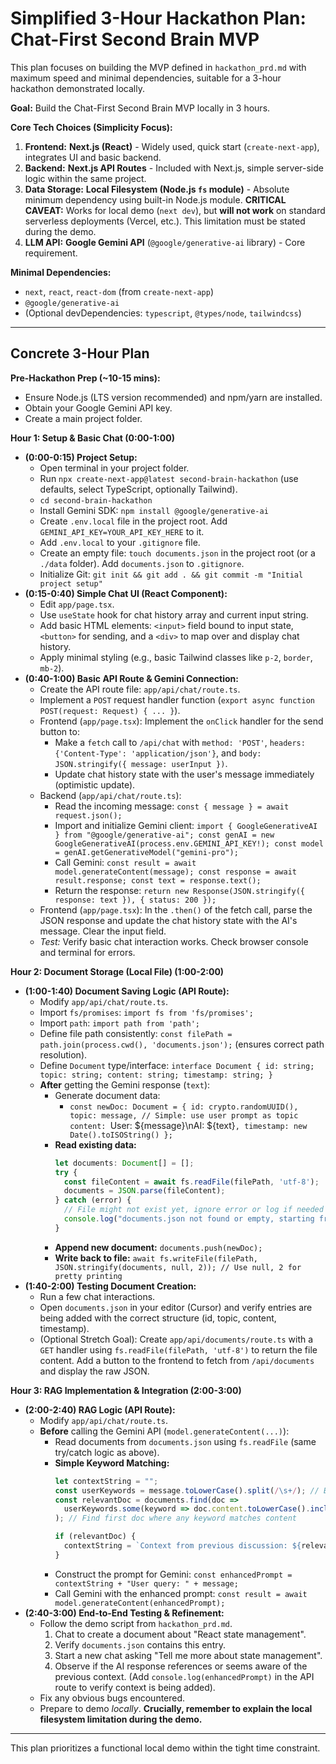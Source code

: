 # Simplified 3-Hour Hackathon Plan: Chat-First Second Brain MVP

This plan focuses on building the MVP defined in `hackathon_prd.md` with maximum speed and minimal dependencies, suitable for a 3-hour hackathon demonstrated locally.

**Goal:** Build the Chat-First Second Brain MVP locally in 3 hours.

**Core Tech Choices (Simplicity Focus):**

1.  **Frontend:** **Next.js (React)** - Widely used, quick start (`create-next-app`), integrates UI and basic backend.
2.  **Backend:** **Next.js API Routes** - Included with Next.js, simple server-side logic within the same project.
3.  **Data Storage:** **Local Filesystem (Node.js `fs` module)** - Absolute minimum dependency using built-in Node.js module. **CRITICAL CAVEAT:** Works for local demo (`next dev`), but **will not work** on standard serverless deployments (Vercel, etc.). This limitation must be stated during the demo.
4.  **LLM API:** **Google Gemini API** (`@google/generative-ai` library) - Core requirement.

**Minimal Dependencies:**

*   `next`, `react`, `react-dom` (from `create-next-app`)
*   `@google/generative-ai`
*   (Optional devDependencies: `typescript`, `@types/node`, `tailwindcss`)

---

## Concrete 3-Hour Plan

**Pre-Hackathon Prep (~10-15 mins):**

*   Ensure Node.js (LTS version recommended) and npm/yarn are installed.
*   Obtain your Google Gemini API key.
*   Create a main project folder.

**Hour 1: Setup & Basic Chat (0:00-1:00)**

*   **(0:00-0:15) Project Setup:**
    *   Open terminal in your project folder.
    *   Run `npx create-next-app@latest second-brain-hackathon` (use defaults, select TypeScript, optionally Tailwind).
    *   `cd second-brain-hackathon`
    *   Install Gemini SDK: `npm install @google/generative-ai`
    *   Create `.env.local` file in the project root. Add `GEMINI_API_KEY=YOUR_API_KEY_HERE` to it.
    *   Add `.env.local` to your `.gitignore` file.
    *   Create an empty file: `touch documents.json` in the project root (or a `./data` folder). Add `documents.json` to `.gitignore`.
    *   Initialize Git: `git init && git add . && git commit -m "Initial project setup"`
*   **(0:15-0:40) Simple Chat UI (React Component):**
    *   Edit `app/page.tsx`.
    *   Use `useState` hook for chat history array and current input string.
    *   Add basic HTML elements: `<input>` field bound to input state, `<button>` for sending, and a `<div>` to map over and display chat history.
    *   Apply minimal styling (e.g., basic Tailwind classes like `p-2`, `border`, `mb-2`).
*   **(0:40-1:00) Basic API Route & Gemini Connection:**
    *   Create the API route file: `app/api/chat/route.ts`.
    *   Implement a `POST` request handler function (`export async function POST(request: Request) { ... }`).
    *   Frontend (`app/page.tsx`): Implement the `onClick` handler for the send button to:
        *   Make a `fetch` call to `/api/chat` with `method: 'POST'`, `headers: {'Content-Type': 'application/json'}`, and `body: JSON.stringify({ message: userInput })`.
        *   Update chat history state with the user's message immediately (optimistic update).
    *   Backend (`app/api/chat/route.ts`):
        *   Read the incoming message: `const { message } = await request.json();`
        *   Import and initialize Gemini client: `import { GoogleGenerativeAI } from "@google/generative-ai"; const genAI = new GoogleGenerativeAI(process.env.GEMINI_API_KEY!); const model = genAI.getGenerativeModel("gemini-pro");`
        *   Call Gemini: `const result = await model.generateContent(message); const response = await result.response; const text = response.text();`
        *   Return the response: `return new Response(JSON.stringify({ response: text }), { status: 200 });`
    *   Frontend (`app/page.tsx`): In the `.then()` of the fetch call, parse the JSON response and update the chat history state with the AI's message. Clear the input field.
    *   *Test:* Verify basic chat interaction works. Check browser console and terminal for errors.

**Hour 2: Document Storage (Local File) (1:00-2:00)**

*   **(1:00-1:40) Document Saving Logic (API Route):**
    *   Modify `app/api/chat/route.ts`.
    *   Import `fs/promises`: `import fs from 'fs/promises';`
    *   Import `path`: `import path from 'path';`
    *   Define file path consistently: `const filePath = path.join(process.cwd(), 'documents.json');` (ensures correct path resolution).
    *   Define `Document` type/interface: `interface Document { id: string; topic: string; content: string; timestamp: string; }`
    *   **After** getting the Gemini response (`text`):
        *   Generate document data:
            *   `const newDoc: Document = { id: crypto.randomUUID(), topic: message, // Simple: use user prompt as topic content: `User: ${message}\\nAI: ${text}`, timestamp: new Date().toISOString() };`
        *   **Read existing data:**
            ```typescript
            let documents: Document[] = [];
            try {
              const fileContent = await fs.readFile(filePath, 'utf-8');
              documents = JSON.parse(fileContent);
            } catch (error) {
              // File might not exist yet, ignore error or log if needed
              console.log("documents.json not found or empty, starting fresh.");
            }
            ```
        *   **Append new document:** `documents.push(newDoc);`
        *   **Write back to file:** `await fs.writeFile(filePath, JSON.stringify(documents, null, 2)); // Use null, 2 for pretty printing`
*   **(1:40-2:00) Testing Document Creation:**
    *   Run a few chat interactions.
    *   Open `documents.json` in your editor (Cursor) and verify entries are being added with the correct structure (id, topic, content, timestamp).
    *   (Optional Stretch Goal): Create `app/api/documents/route.ts` with a `GET` handler using `fs.readFile(filePath, 'utf-8')` to return the file content. Add a button to the frontend to fetch from `/api/documents` and display the raw JSON.

**Hour 3: RAG Implementation & Integration (2:00-3:00)**

*   **(2:00-2:40) RAG Logic (API Route):**
    *   Modify `app/api/chat/route.ts`.
    *   **Before** calling the Gemini API (`model.generateContent(...)`):
        *   Read documents from `documents.json` using `fs.readFile` (same try/catch logic as above).
        *   **Simple Keyword Matching:**
            ```typescript
            let contextString = "";
            const userKeywords = message.toLowerCase().split(/\s+/); // Basic split
            const relevantDoc = documents.find(doc =>
              userKeywords.some(keyword => doc.content.toLowerCase().includes(keyword))
            ); // Find first doc where any keyword matches content

            if (relevantDoc) {
              contextString = `Context from previous discussion: ${relevantDoc.content}\n\n---\n\n`;
            }
            ```
        *   Construct the prompt for Gemini: `const enhancedPrompt = contextString + "User query: " + message;`
        *   Call Gemini with the enhanced prompt: `const result = await model.generateContent(enhancedPrompt);`
*   **(2:40-3:00) End-to-End Testing & Refinement:**
    *   Follow the demo script from `hackathon_prd.md`.
        1.  Chat to create a document about "React state management".
        2.  Verify `documents.json` contains this entry.
        3.  Start a new chat asking "Tell me more about state management".
        4.  Observe if the AI response references or seems aware of the previous context. (Add `console.log(enhancedPrompt)` in the API route to verify context is being added).
    *   Fix any obvious bugs encountered.
    *   Prepare to demo *locally*. **Crucially, remember to explain the local filesystem limitation during the demo.**

---
This plan prioritizes a functional local demo within the tight time constraint. 